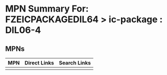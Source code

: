 



# MPN Summary For: FZEICPACKAGEDIL64 > ic-package : DIL06-4

## MPNs
  

|MPN|Direct Links|Search Links|
| :--- | :--- | :--- |
||||
